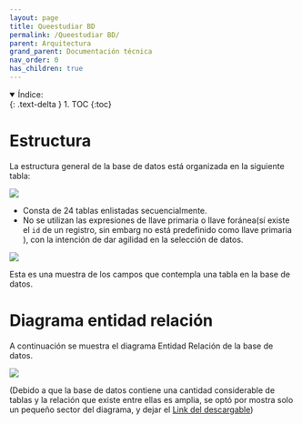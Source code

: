 ```yaml
---
layout: page
title: Queestudiar BD
permalink: /Queestudiar BD/
parent: Arquitectura
grand_parent: Documentación técnica
nav_order: 0
has_children: true
---
```


<details open markdown="block">
  <summary>
    Índice:
  </summary>
  {: .text-delta }
1. TOC
{:toc}
</details>

# Estructura
La estructura general de la base de datos está organizada en la siguiente tabla:

![](https://cdn.discordapp.com/attachments/955522800918085686/983476697632473108/unknown.png)

- Consta de 24 tablas enlistadas secuencialmente.
- No se utilizan las expresiones de llave primaria o llave foránea(sí existe el `id` de un registro, sin embarg no está predefinido como llave primaria ), con la intención de dar agilidad en la selección de datos.

![](https://cdn.discordapp.com/attachments/955522800918085686/983479643514503239/unknown.png)

Esta es una muestra de los campos que contempla una tabla en la base de datos.

# Diagrama entidad relación

A continuación se muestra el diagrama Entidad Relación de la base de datos.

![](https://cdn.discordapp.com/attachments/955522800918085686/983482003460595833/Diagrama.png)

(Debido a que la base de datos contiene una cantidad considerable de tablas y la relación que existe entre ellas es amplia, se optó por mostra solo un pequeño sector del diagrama, y dejar el [Link del descargable](https://cdn.discordapp.com/attachments/955522800918085686/983482231651717211/Dyagram_ER.mwb))



